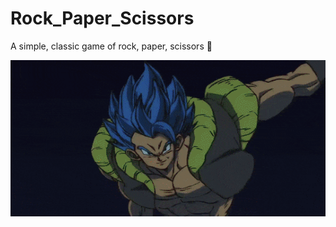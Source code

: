 # Rock_Paper_Scissors

A simple, classic game of rock, paper, scissors 🥇

<img src="https://github.com/Azzy001/Azzy001/blob/main/images/dragon-ball.gif" height=250 width=850>
